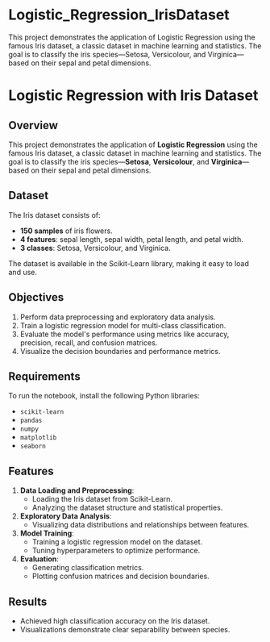 # Logistic_Regression_IrisDataset
This project demonstrates the application of Logistic Regression using the famous Iris dataset, a classic dataset in machine learning and statistics. The goal is to classify the iris species—Setosa, Versicolour, and Virginica—based on their sepal and petal dimensions.

# Logistic Regression with Iris Dataset

## Overview

This project demonstrates the application of **Logistic Regression** using the famous Iris dataset, a classic dataset in machine learning and statistics. The goal is to classify the iris species—**Setosa**, **Versicolour**, and **Virginica**—based on their sepal and petal dimensions.

## Dataset

The Iris dataset consists of:
- **150 samples** of iris flowers.
- **4 features**: sepal length, sepal width, petal length, and petal width.
- **3 classes**: Setosa, Versicolour, and Virginica.

The dataset is available in the Scikit-Learn library, making it easy to load and use.

## Objectives

1. Perform data preprocessing and exploratory data analysis.
2. Train a logistic regression model for multi-class classification.
3. Evaluate the model's performance using metrics like accuracy, precision, recall, and confusion matrices.
4. Visualize the decision boundaries and performance metrics.

## Requirements

To run the notebook, install the following Python libraries:
- `scikit-learn`
- `pandas`
- `numpy`
- `matplotlib`
- `seaborn`

## Features

1. **Data Loading and Preprocessing**:
   - Loading the Iris dataset from Scikit-Learn.
   - Analyzing the dataset structure and statistical properties.
2. **Exploratory Data Analysis**:
   - Visualizing data distributions and relationships between features.
3. **Model Training**:
   - Training a logistic regression model on the dataset.
   - Tuning hyperparameters to optimize performance.
4. **Evaluation**:
   - Generating classification metrics.
   - Plotting confusion matrices and decision boundaries.

## Results

- Achieved high classification accuracy on the Iris dataset.
- Visualizations demonstrate clear separability between species.
